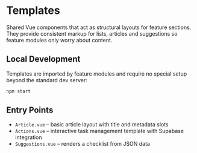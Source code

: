 # Templates

Shared Vue components that act as structural layouts for feature sections. They
provide consistent markup for lists, articles and suggestions so feature modules
only worry about content.

## Local Development

Templates are imported by feature modules and require no special setup beyond
the standard dev server:

```sh
npm start
```

## Entry Points

- `Article.vue` – basic article layout with title and metadata slots
- `Actions.vue` – interactive task management template with Supabase integration
- `Suggestions.vue` – renders a checklist from JSON data
